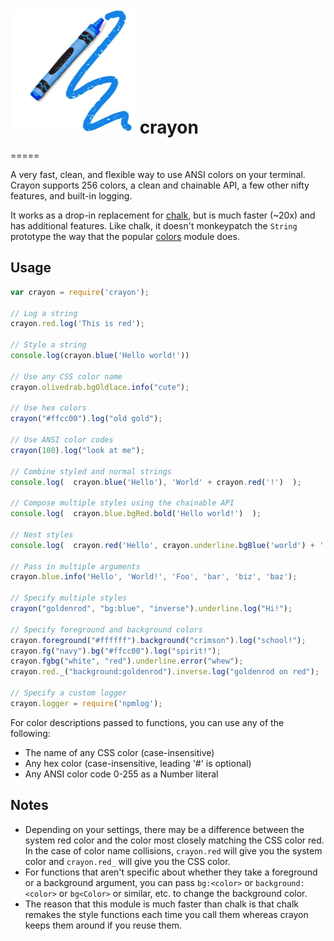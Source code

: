 # <img width="200" height="200" src="logo.png" alt="crayon"> crayon
=====

A very fast, clean, and flexible way to use ANSI colors on your terminal. Crayon supports 256 colors, a clean and chainable API, a few other nifty features, and built-in logging.

It works as a drop-in replacement for [chalk](https://github.com/sindresorhus/chalk), but is much faster (~20x) and has additional features. Like chalk, it doesn't monkeypatch the `String` prototype the way that the popular [colors](https://github.com/marak/colors.js/) module does.

## Usage

```js
var crayon = require('crayon');

// Log a string
crayon.red.log('This is red');

// Style a string
console.log(crayon.blue('Hello world!'))

// Use any CSS color name
crayon.olivedrab.bgOldlace.info("cute");

// Use hex colors
crayon("#ffcc00").log("old gold");

// Use ANSI color codes
crayon(100).log("look at me");

// Combine styled and normal strings
console.log(  crayon.blue('Hello'), 'World' + crayon.red('!')  );

// Compose multiple styles using the chainable API
console.log(  crayon.blue.bgRed.bold('Hello world!')  );

// Nest styles
console.log(  crayon.red('Hello', crayon.underline.bgBlue('world') + '!')  );

// Pass in multiple arguments
crayon.blue.info('Hello', 'World!', 'Foo', 'bar', 'biz', 'baz');

// Specify multiple styles
crayon("goldenrod", "bg:blue", "inverse").underline.log("Hi!");

// Specify foreground and background colors
crayon.foreground("#ffffff").background("crimson").log("school!");
crayon.fg("navy").bg("#ffcc00").log("spirit!");
crayon.fgbg("white", "red").underline.error("whew");
crayon.red._("background:goldenrod").inverse.log("goldenrod on red");

// Specify a custom logger
crayon.logger = require('npmlog');

```

For color descriptions passed to functions, you can use any of the following:
- The name of any CSS color (case-insensitive)
- Any hex color (case-insensitive, leading '#' is optional)
- Any ANSI color code 0-255 as a Number literal

## Notes

- Depending on your settings, there may be a difference between the system red color and the color most closely matching the CSS color red. In the case of color name collisions, `crayon.red` will give you the system color and `crayon.red_` will give you the CSS color.
- For functions that aren't specific about whether they take a foreground or a background argument, you can pass `bg:<color>` or `background: <color>` or `bg<Color>` or similar, etc. to change the background color.
- The reason that this module is much faster than chalk is that chalk remakes the style functions each time you call them whereas crayon keeps them around if you reuse them.

